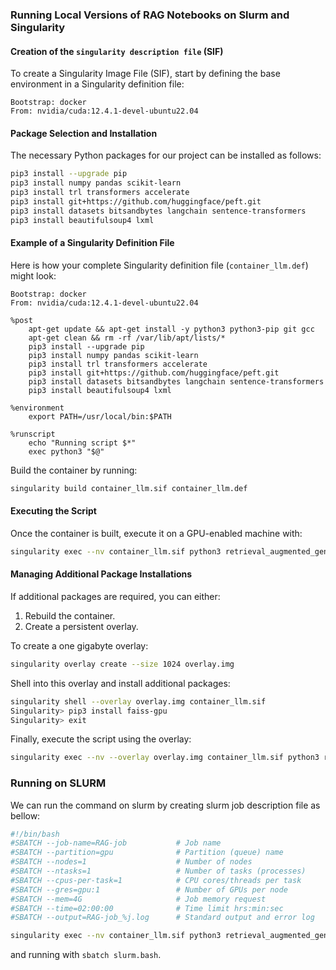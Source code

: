 ### Running Local Versions of RAG Notebooks on Slurm and Singularity

#### Creation of the `singularity description file` (SIF)

To create a Singularity Image File (SIF), start by defining the base environment in a Singularity definition file:

```plaintext
Bootstrap: docker
From: nvidia/cuda:12.4.1-devel-ubuntu22.04
```

#### Package Selection and Installation

The necessary Python packages for our project can be installed as follows:

```bash
pip3 install --upgrade pip
pip3 install numpy pandas scikit-learn
pip3 install trl transformers accelerate
pip3 install git+https://github.com/huggingface/peft.git
pip3 install datasets bitsandbytes langchain sentence-transformers
pip3 install beautifulsoup4 lxml
```

#### Example of a Singularity Definition File

Here is how your complete Singularity definition file (`container_llm.def`) might look:

```plaintext
Bootstrap: docker
From: nvidia/cuda:12.4.1-devel-ubuntu22.04

%post
    apt-get update && apt-get install -y python3 python3-pip git gcc
    apt-get clean && rm -rf /var/lib/apt/lists/*
    pip3 install --upgrade pip
    pip3 install numpy pandas scikit-learn
    pip3 install trl transformers accelerate
    pip3 install git+https://github.com/huggingface/peft.git
    pip3 install datasets bitsandbytes langchain sentence-transformers
    pip3 install beautifulsoup4 lxml

%environment
    export PATH=/usr/local/bin:$PATH

%runscript
    echo "Running script $*"
    exec python3 "$@"
```

Build the container by running:

```bash
singularity build container_llm.sif container_llm.def
```

#### Executing the Script

Once the container is built, execute it on a GPU-enabled machine with:

```bash
singularity exec --nv container_llm.sif python3 retrieval_augmented_generation.py
```

#### Managing Additional Package Installations

If additional packages are required, you can either:
1. Rebuild the container.
2. Create a persistent overlay.

To create a one gigabyte overlay:

```bash
singularity overlay create --size 1024 overlay.img
```

Shell into this overlay and install additional packages:

```bash
singularity shell --overlay overlay.img container_llm.sif
Singularity> pip3 install faiss-gpu
Singularity> exit
```

Finally, execute the script using the overlay:

```bash
singularity exec --nv --overlay overlay.img container_llm.sif python3 retrieval_augmented_generation.py
```


### Running on SLURM

We can run the command on slurm by creating slurm job description file as bellow:


```bash
#!/bin/bash
#SBATCH --job-name=RAG-job           # Job name
#SBATCH --partition=gpu              # Partition (queue) name
#SBATCH --nodes=1                    # Number of nodes
#SBATCH --ntasks=1                   # Number of tasks (processes)
#SBATCH --cpus-per-task=1            # CPU cores/threads per task
#SBATCH --gres=gpu:1                 # Number of GPUs per node
#SBATCH --mem=4G                     # Job memory request
#SBATCH --time=02:00:00              # Time limit hrs:min:sec
#SBATCH --output=RAG-job_%j.log      # Standard output and error log

singularity exec --nv container_llm.sif python3 retrieval_augmented_generation.py
```


and running with `sbatch slurm.bash`.